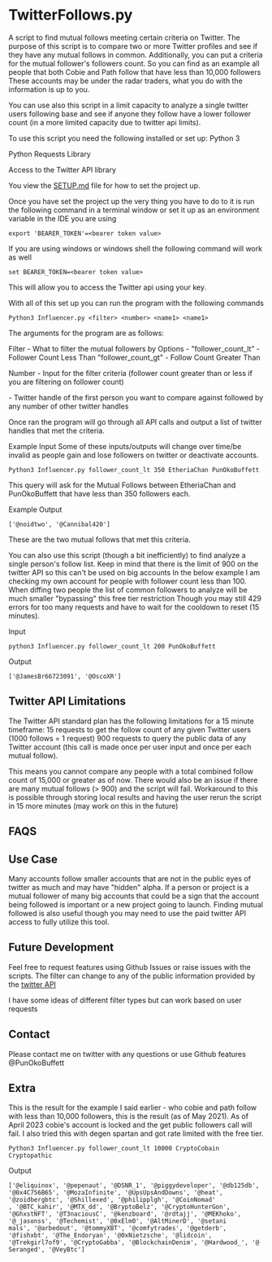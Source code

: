 # TwitterFollows.py
A script to find mutual follows meeting certain criteria on Twitter.
The purpose of this script is to compare two or more Twitter profiles and see
if they have any mutual follows in common. Additionally, you can put a criteria
for the mutual follower's followers count. So you can find as an example
all people that both Cobie and Path follow that have less than 10,000 followers
These accounts may be under the radar traders, what you do with the information
is up to you.

You can use also this script in a limit capacity to analyze a single twitter users 
following base and see if anyone they follow have a lower follower count (in a more limited capacity
due to twitter api limits).

To use this script you need the following installed or set up:
Python 3

Python Requests Library

Access to the Twitter API  library

You view the [SETUP.md](./SETUP.md) file for how to set the project up.

Once you have set the project up the very thing you have to do to it is run the
following command in a terminal window or set it up as an environment variable in the 
IDE you are using

`export 'BEARER_TOKEN'=<bearer token value>`

If you are using windows or windows shell the following command will work as well

`set BEARER_TOKEN=<bearer token value>`

This will allow you to access the Twitter api using your key.

With all of this set up you can run the program with the following commands

`Python3 Influencer.py <filter> <number> <name1> <name1>`

The arguments for the program are as follows:

Filter - What to filter the mutual followers by
         Options -
            "follower_count_lt" - Follower Count Less Than
            "follower_count_gt" - Follow Count Greater Than
  
Number - Input for the filter criteria (follower count greater than or less if you are filtering on follower count)

<name1> - Twitter handle of the first person you want to compare against followed by
any number of other twitter handles

Once ran the program will go through all API calls and output a list of twitter handles
that met the criteria.

Example Input
Some of these inputs/outputs will change over time/be invalid as people gain and lose followers
on twitter or deactivate accounts.
```
Python3 Influencer.py follower_count_lt 350 EtheriaChan PunOkoBuffett
```

This query will ask for the Mutual Follows between EtheriaChan and PunOkoBuffett
that have less than 350 followers each.

Example Output
```
['@noidtwo', '@Cannibal420']
```

These are the two mutual follows that met this criteria.

You can also use this script (though a bit inefficiently) to find analyze a single person's follow list.
Keep in mind that there is the limit of 900 on the twitter API so this can't be used on big accounts
In the below example I am checking my own account for people with follower count less than 100. When diffing
two people the list of common followers to analyze will be much smaller "bypassing" this free tier restriction
Though you may still 429 errors for too many requests and have to wait for the cooldown to reset (15 minutes).

Input
```
python3 Influencer.py follower_count_lt 200 PunOkoBuffett
```
Output
```
['@JamesBr66723091', '@OscoXR']
```

## Twitter API Limitations
The Twitter API standard plan has the following limitations for a 15 minute timeframe:
15 requests to get the follow count of any given Twitter users (1000 follows = 1 request)
900 requests to query the public data of any Twitter account (this call is made once per 
user input and once per each mutual follow).

This means you cannot compare any people with a total combined follow count of
15,000 or greater as of now. There would also be an issue if there are many mutual follows
(> 900) and the script will fail. Workaround to this is possible through storing
local results and having the user rerun the script in 15 more minutes (may work on this
in the future)

## FAQS

## Use Case
Many accounts follow smaller accounts that are not in the public eyes of twitter as much and may have 
"hidden" alpha. If a person or project is a mutual follower of many big accounts that could be a sign
that the account being followed is important or a new project going to launch. Finding
mutual followed is also useful though you may need to use the paid twitter API access to fully utilize this tool.

## Future Development

Feel free to request features using Github Issues or raise issues 
with the scripts. The filter can change to any of the public information 
provided by the [twitter API](https://developer.twitter.com/en/docs/twitter-api/getting-started/about-twitter-api)

I have some ideas of different filter types but can work based on user requests

## Contact
Please contact me on twitter with any questions or use Github features
@PunOkoBuffett

## Extra
This is the result for the example I said earlier -  who cobie and path follow with 
less than 10,000 followers, this is the result (as of May 2021). As of April 2023 cobie's account is locked and
the get public followers call will fail. I also tried this with degen spartan and got rate limited with the free tier.
```
Python3 Influencer.py follower_count_lt 10000 CryptoCobain Cryptopathic
```

Output
```
['@eliquinox', '@pepenaut', '@DSNR_1', '@piggydeveloper', '@db125db', '@0x4C756B65', '@MozaInfinite', '@UpsUpsAndDowns', '@heat', '@zoidbergbtc', '@Shillexed', '@philipplgh', '@CoinNomad'
, '@BTC_kahir', '@MTX_dd', '@BryptoBelz', '@CryptoHunterGon', '@GhxstNFT', '@T3naciousC', '@kenzboard', '@rdtajj', '@MEKhoko', '@_jasonss', '@Techemist', '@0xElm0', '@AltMinerD', '@setani
mals', '@arbedout', '@tommyXBT', '@comfytrades', '@getderb', '@fishxbt', '@The_Endoryan', '@0xNietzsche', '@lidcoin', '@Trekgirl7of9', '@CryptoGabba', '@BlockchainDenim', '@Hardwood_', '@
Seranged', '@VeyBtc']
```